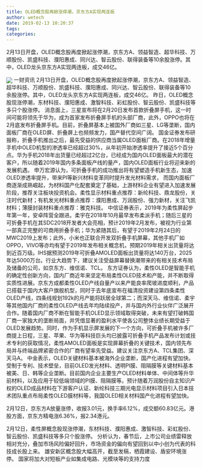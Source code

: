 ```yaml
---
title: OLED概念股再掀涨停潮，京东方A实现两连板
author: wetech
date: 2019-02-13 10:20:37
tags: 
categories: 
---
```

2月13日开盘，OLED概念股再度掀起涨停潮，京东方A、领益智造、超华科技、万顺股份、凯盛科技、濮阳惠成、同兴达、智云股份、联得装备等10余股涨停。其中，OLED龙头京东方A实现两连板，成交46亿。
<!-- more -->
<img align="center" border="0" src="https://imgcdn.yicai.com/uppics/images/2019/02/1559be0ed97bd3b4488575e41ac3a238.jpg" />
一财资讯
2月13日开盘，OLED概念股再度掀起涨停潮，京东方A、领益智造、超华科技、万顺股份、凯盛科技、濮阳惠成、同兴达、智云股份、联得装备等10余股涨停。其中，OLED龙头京东方A实现两连板，成交46亿。
昨日，OLED概念股现涨停潮，东材科技、濮阳惠成、激智科技、彩虹股份、智云股份、凯盛科技等多只个股涨停。
消息面上，三星宣布将在2月20日发布首款折叠屏手机，这一时间可能将领先于华为，成为首家发布折叠屏手机的头部厂商，此外，OPPO也将在2月底发布折叠屏手机。目前，折叠屏基本上被国外厂商如三星、LG等垄断，国内面板厂商在OLED屏、折叠屏上也频频发力，国产替代空间广阔。
国金证券发布研报称，折叠手机推出之后，最先受益的供应商当属OLED面板厂商。在2018年增量手机中OLED机型的渗透率已经超过30%，从年初开始渗透率提升了接近5个百分点。华为手机2018年出货量已经超过2亿台，已经成为国内OLED面板最大的潜在客户，所以随着2019年国内多条面板产线的量产，国内OLED面板行业将迎来新的发展机遇。
申万宏源认为，可折叠手机的成功推出将有望塑造手机新生态，加速OLED渗透率提升，带来PI等新兴材料变革同时提升发光材料需求， 而国内面板厂商逐渐成熟崛起，为材料国产化配套奠定了基础，上游材料企业有望进入加速发展阶段，推荐关注板块投资机会。柔性显示材料重点推荐：新纶科技、鼎龙股份，关注时代新材；有机发光材料重点推荐：濮阳惠成、万润股份、强力新材，关注飞凯材料；薄膜封装材料重点推荐：雅克科技。
中信证券表示，2019年为柔性屏起步年第一年，安卓阵营全跟进。柔宇在2018年10月最早发布柔派手机；随后三星的可折叠手机在其SDC2018开发者大会亮相，预计2019年2月发布，被视为行业第一部真正完整的可商用折叠手机；华为紧随其后，有望于2019年2月24日的MWC2019上发布；此外，小米也正联合开发双折叠手机屏幕，其他手机厂如OPPO，VIVO等亦均有望于2019年发布相关概念机，预期2019年相关出货量将达到近百万级。IHS据预测2019年可折叠AMOLED面板出货量将达140万台，2025年达5000万台。行业大趋势下，建议关注受益屏幕替换潮带来的有相关技术布局及储备的公司，如京东方、维信诺、TCL。
东方证券认为，柔性OLED是智能手机的确定性创新方向，国内厂商近年来坚定布局柔性OLED技术和产能，并不断取得实质性进展。京东方成都柔性OLED产线自量产以来产能良率爬坡进度顺利，产品已搭载于国内大客户旗舰机型，同时于去年底宣布在福清投资建设第四条柔性OLED产线，四条线规划192k的月产能将跃居全球第二；而深天马、维信诺、柔宇等其他国内厂商的柔性OLED产线去年均陆续投产，并与国内外行业伙伴广泛展开合作。随着国内厂商不断在智能手机OLED显示领域取得突破，未来有望打破韩国厂商一家独大的垄断局面，并凭借显著的盈利水平使各公司整体业绩长期受益于OLED发展趋势。同时，作为手机显示屏发展的下一个方向，可折叠手机被许多厂商提上日程，三星、苹果、华为等科技巨头均已披露可折叠手机产品发布计划或技术专利的获取情况，柔性AMOLED面板是实现屏幕折叠的关键技术，国内领先布局并与终端品牌紧密合作的厂商有望率先受益。建议关注京东方A、TCL集团、深天马A。
中金表示，OLED关键材料基本被海外企业垄断，国产化进程有望加快。受制于专利、技术壁垒，目前OLED发光材料、透明PI膜、阻隔膜等关键材料基本被美、日、韩等企业垄断。目前国内企业主要生产OLED材料单体、中间体等升华前材料，以及应用于较低端领域的PI膜、阻隔膜等。预计随着万润股份自主知识产权的OLED成品材料在下游客户认证、新纶科技三期光电显示材料项目引入日本技术团队重点布局柔性OLED膜材料等，我国OLED相关材料国产化进程有望加快。
 
 
2月12日，京东方A放量涨停，收报3.01元，换手率6.12%，成交额60.83亿元。港股方面，京东方精电涨6.36%，报2.34港元。
2月12日，柔性屏概念股现涨停潮，东材科技、濮阳惠成、激智科技、彩虹股份、智云股份、凯盛科技等多只个股涨停。
分析认为，春节后，上市公司业绩雷释放相对充分，叠加市场风险偏好回升，市场资金的偏向有望回到以中小创为代表的科技成长股上来。
雄安新区概念股大幅高开，截至发稿，栖霞建设、盾安环境涨停。
国家将加大对短板产业如集成电路、光模块等的支持力度
